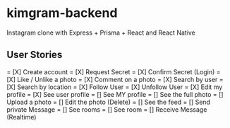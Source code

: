 # kimgram-backend
Instagram clone with Express + Prisma + React and React Native

## User Stories
= [X] Create account
= [X] Request Secret
= [X] Confirm Secret (Login)
= [X] Like / Unlike a photo
= [X] Comment on a photo
= [X] Search by user
= [X] Search by location
= [X] Follow User
= [X] Unfollow User
= [X] Edit my profile
= [X] See user profile
= [] See MY profile
= [] See the full photo
= [] Upload a photo
= [] Edit the photo (Delete)
= [] See the feed
= [] Send private Message
= [] See rooms
= [] See room
= [] Receive Message (Realtime)
